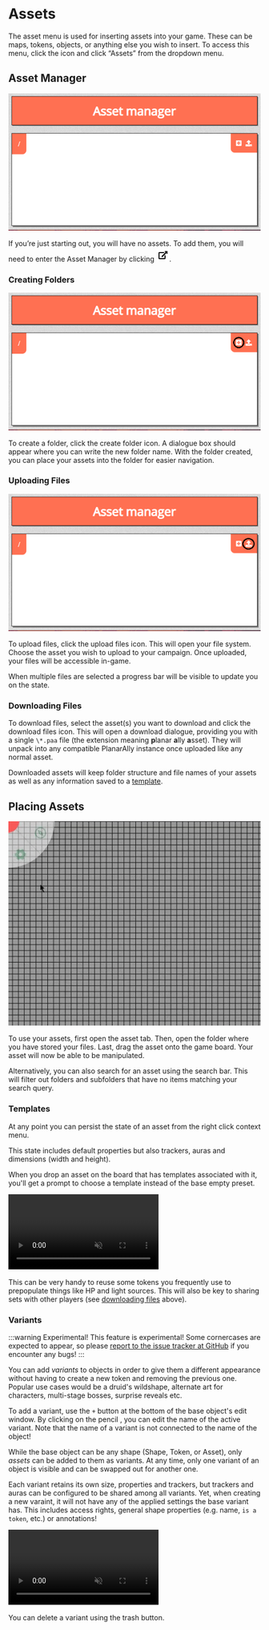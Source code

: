 # Assets

The asset menu is used for inserting assets into your game.
These can be maps, tokens, objects, or anything else you wish to insert.
To access this menu, click the <font-awesome :icon="['fas', 'cog']"/> icon and click “Assets” from the dropdown menu.

## Asset Manager

![](./assets/asset-manager.png)

If you’re just starting out, you will have no assets.
To add them, you will need to enter the Asset Manager by clicking ![](./assets/assets-link.png).

### Creating Folders

![](./assets/asset-manager-create-folder.png)

To create a folder, click the create folder icon.
A dialogue box should appear where you can write the new folder name.
With the folder created, you can place your assets into the folder for easier navigation.

### Uploading Files

![](./assets/asset-manager-upload-files.png)

To upload files, click the upload files icon.
This will open your file system.
Choose the asset you wish to upload to your campaign.
Once uploaded, your files will be accessible in-game.

When multiple files are selected a progress bar will be visible to update you on the state.

### Downloading Files

To download files, select the asset(s) you want to download and click the download files icon.
This will open a download dialogue, providing you with a single `\*.paa` file (the extension meaning **p**lanar **a**lly **a**sset).
They will unpack into any compatible PlanarAlly instance once uploaded like any normal asset.

Downloaded assets will keep folder structure and file names of your assets as well as any information saved to a [template](#templates).

## Placing Assets

![](./assets/asset-example.gif)

To use your assets, first open the asset tab.
Then, open the folder where you have stored your files.
Last, drag the asset onto the game board.
Your asset will now be able to be manipulated.

Alternatively, you can also search for an asset using the search bar.
This will filter out folders and subfolders that have no items matching your search query.

### Templates

At any point you can persist the state of an asset from the right click context menu.

This state includes default properties but also trackers, auras and dimensions (width and height).

When you drop an asset on the board that has templates associated with it, you'll get a prompt to choose a template instead of the base empty preset.

<video autoplay loop muted style="max-width: 680px;">
   <source src="/assets/0.23.0/templates.webm" type="video/webm">
   <source src="/assets/0.23.0/templates.mp4" type="video/mp4">
</video>

This can be very handy to reuse some tokens you frequently use to prepopulate things like HP and light sources.
This will also be key to sharing sets with other players (see [downloading files](#downloading-files) above).

### Variants

:::warning Experimental!
This feature is experimental! Some cornercases are expected to appear, so please [report to the issue tracker at GitHub](https://github.com/Kruptein/PlanarAlly/issues) if you encounter any bugs!
:::

You can add *variants* to objects in order to give them a different appearance without having to create a new token and removing the previous one.
Popular use cases would be a druid's wildshape, alternate art for characters, multi-stage bosses, surprise reveals etc.

To add a variant, use the `+` button at the bottom of the base object's edit window.
By clicking on the pencil <font-awesome icon="pencil-alt"/>, you can edit the name of the active variant.
Note that the name of a variant is not connected to the name of the object!

While the base object can be any shape (Shape, Token, or Asset), only *assets* can be added to them as variants.
At any time, only one variant of an object is visible and can be swapped out for another one.

Each variant retains its own size, properties and trackers, but trackers and auras can be configured to be shared among all variants.
Yet, when creating a new varaint, it will not have any of the applied settings the base variant has.
This includes access rights, general shape properties (e.g. name, `is a token`, etc.) or annotations!

<video autoplay loop muted style="max-width: 680px;">
   <source src="/assets/0.24.0/variants.webm" type="video/webm">
   <source src="/assets/0.24.0/variants.mp4" type="video/mp4">
</video>

You can delete a variant using the trash <font-awesome :icon="['fas', 'trash-alt']"/> button.
